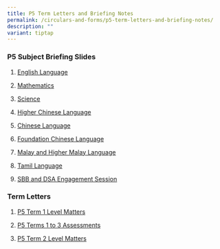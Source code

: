 ```yaml
---
title: P5 Term Letters and Briefing Notes
permalink: /circulars-and-forms/p5-term-letters-and-briefing-notes/
description: ""
variant: tiptap
---
```

<h3>P5 Subject Briefing Slides</h3>
<ol data-tight="true" class="tight">
<li>
<p><a href="/files/P5_English_Language.pdf" rel="noopener noreferrer nofollow" target="_blank">English Language</a>
</p>
</li>
<li>
<p><a href="/files/P5_Mathematics.pdf" rel="noopener noreferrer nofollow" target="_blank">Mathematics</a>
</p>
</li>
<li>
<p><a href="/files/P5_Science.pdf" rel="noopener noreferrer nofollow" target="_blank">Science</a>
</p>
</li>
<li>
<p><a href="/files/P5_Higher_Chinese_Briefing.pdf" rel="noopener noreferrer nofollow" target="_blank">Higher Chinese Language</a>
</p>
</li>
<li>
<p><a href="/files/P5_Chinese_Language.pdf" rel="noopener noreferrer nofollow" target="_blank">Chinese Language</a>
</p>
</li>
<li>
<p><a href="/files/P5_Foundation_Chinese.pdf" rel="noopener noreferrer nofollow" target="_blank">Foundation Chinese Language</a>
</p>
</li>
<li>
<p><a href="/files/P5_Malay_and_Higher_Malay_Language.pdf" rel="noopener noreferrer nofollow" target="_blank">Malay and Higher Malay Language</a>
</p>
</li>
<li>
<p><a href="/files/P5_Tamil_Language.pdf" rel="noopener noreferrer nofollow" target="_blank">Tamil Language</a>
</p>
</li>
<li>
<p><a href="/files/SBB_and_DSA_Engagement_Session.pdf" rel="noopener noreferrer nofollow" target="_blank">SBB and DSA Engagement Session</a>
</p>
<p></p>
</li>
</ol>
<h3>Term Letters</h3>
<ol data-tight="true" class="tight">
<li>
<p><a href="/files/2024_P5_Term_1_Level_Matters.pdf" rel="noopener noreferrer nofollow" target="_blank">P5 Term 1 Level Matters</a>
</p>
</li>
<li>
<p><a href="/files/2024_P5_Terms_1___3_Assessment.pdf" rel="noopener noreferrer nofollow" target="_blank">P5 Terms 1 to 3 Assessments</a>
</p>
</li>
<li>
<p><a href="/files/2024_P5_Term_2_Level_Matters.pdf" rel="noopener noreferrer nofollow" target="_blank">P5 Term 2 Level Matters</a>
</p>
</li>
</ol>
<p></p>